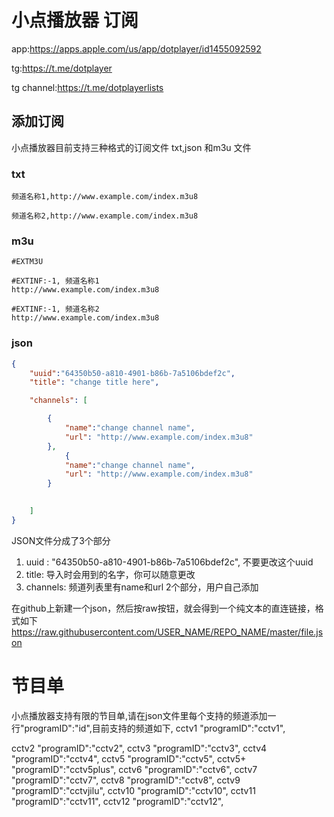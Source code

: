 # 小点播放器 订阅
app:https://apps.apple.com/us/app/dotplayer/id1455092592

tg:https://t.me/dotplayer

tg channel:https://t.me/dotplayerlists

## 添加订阅
小点播放器目前支持三种格式的订阅文件 txt,json 和m3u 文件

### txt
```
频道名称1,http://www.example.com/index.m3u8

频道名称2,http://www.example.com/index.m3u8
```
### m3u
```
#EXTM3U

#EXTINF:-1, 频道名称1
http://www.example.com/index.m3u8

#EXTINF:-1, 频道名称2
http://www.example.com/index.m3u8
```
### json


```json
{
	"uuid":"64350b50-a810-4901-b86b-7a5106bdef2c",
	"title": "change title here",

	"channels": [		

		{
			"name":"change channel name",
			"url": "http://www.example.com/index.m3u8"
		},
    		{
			"name":"change channel name",
			"url": "http://www.example.com/index.m3u8"
		}

    
    ]
}
```
JSON文件分成了3个部分
1. uuid : "64350b50-a810-4901-b86b-7a5106bdef2c", 不要更改这个uuid
2. title: 导入时会用到的名字，你可以随意更改
3. channels: 频道列表里有name和url 2个部分，用户自己添加

在github上新建一个json，然后按raw按钮，就会得到一个纯文本的直连链接，格式如下
https://raw.githubusercontent.com/USER_NAME/REPO_NAME/master/file.json

# 节目单
小点播放器支持有限的节目单,请在json文件里每个支持的频道添加一行"programID":"id",目前支持的频道如下,
cctv1
"programID":"cctv1",

cctv2
"programID":"cctv2",
cctv3
"programID":"cctv3",
cctv4
"programID":"cctv4",
cctv5
"programID":"cctv5",
cctv5+
"programID":"cctv5plus",
cctv6
"programID":"cctv6",
cctv7
"programID":"cctv7",
cctv8
"programID":"cctv8",
cctv9
"programID":"cctvjilu",
cctv10
"programID":"cctv10",
cctv11
"programID":"cctv11",
cctv12
"programID":"cctv12",
